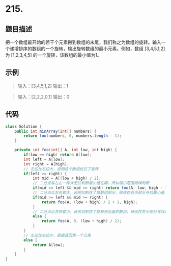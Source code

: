 # 215. 

## 题目描述

把一个数组最开始的若干个元素搬到数组的末尾，我们称之为数组的旋转。输入一个递增排序的数组的一个旋转，输出旋转数组的最小元素。例如，数组 [3,4,5,1,2] 为 [1,2,3,4,5] 的一个旋转，该数组的最小值为1。

## 示例

> 输入：[3,4,5,1,2]
> 输出：1



> 输入：[2,2,2,0,1]
> 输出：0

## 代码

```java
class Solution {
    public int minArray(int[] numbers) {
        return foo(numbers, 0, numbers.length - 1);
    }

    private int foo(int[] A, int low, int high) {
        if(low == high) return A[low];
        int left = A[low];
        int right = A[high];
        // 左边比右边大，说明这个数组经过了旋转
        if(left >= right) {
            int mid = A[(low + high) / 2];
            // 二分点与左右一样大无法判断最小值在哪，所以缩小范围继续判断
            if(mid == left && mid == right) return foo(A, low, high - 1);
            // 二分点比左右都大，说明切割在了原数组部分，继续在右半部分寻找最小值
            if(mid >= left && mid >= right) {
                return foo(A, (low + high) / 2 + 1, high);
            }
            // 二分点比左右都小，说明切割在了旋转到后面的数组，继续在左半部分寻找最小值
            else {
                return foo(A, 0, (low + high) / 2);
            }
        }
        // 左边比右边小，直接返回第一个元素
        else {
            return A[low];
        }
    }
}
```